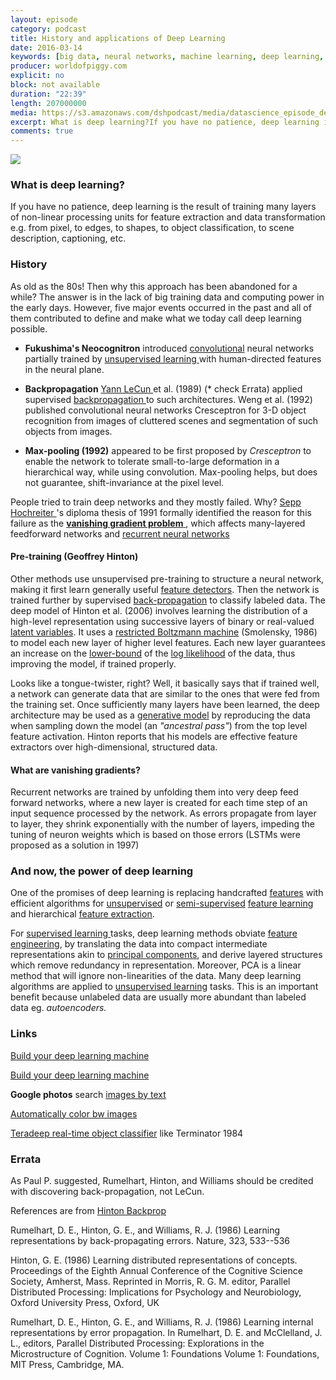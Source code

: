 ```yaml
---
layout: episode
category: podcast
title: History and applications of Deep Learning
date: 2016-03-14
keywords: [big data, neural networks, machine learning, deep learning, AI]
producer: worldofpiggy.com
explicit: no
block: not available
duration: "22:39"
length: 207000000
media: https://s3.amazonaws.com/dshpodcast/media/datascience_episode_deeplearning.mp3
excerpt: What is deep learning?If you have no patience, deep learning is the result of training many layers of non-linear processing units for feature extraction and data transformation e.g. from pixel, to edges, to shapes, to object classification, to scene description, captioning, etc. 
comments: true
---
```



<img src="http://worldofpiggy.com/wp-content/uploads/2016/01/cover.jpg" />


### What is deep learning?

If you have no patience, deep learning is the result of training many layers of non-linear processing units for feature extraction and data transformation e.g. from pixel, to edges, to shapes, to object classification, to scene description, captioning, etc. 

### History

As old as the 80s! Then why this approach has been abandoned for a while? 
The answer is in the lack of big training data and computing power in the early days.
However, five major events occurred in the past and all of them contributed to define and make what we today call deep learning possible.

- **Fukushima's Neocognitron** introduced [convolutional](https://en.wikipedia.org/wiki/Convolution) neural networks partially trained by <a href="https://en.wikipedia.org/wiki/Unsupervised_learning"> unsupervised learning </a> with human-directed features in the neural plane.

- **Backpropagation** <a href="https://en.wikipedia.org/wiki/Yann_LeCun"> Yann LeCun </a> et al. (1989) (* check Errata) applied supervised <a href="https://en.wikipedia.org/wiki/Backpropagation"> backpropagation </a> to such architectures. Weng et al. (1992) published convolutional neural networks Cresceptron for 3-D object recognition from images of cluttered scenes and segmentation of such objects from images.

- **Max-pooling (1992)** appeared to be first proposed by <em>Cresceptron</em> to enable the network to tolerate small-to-large deformation in a hierarchical way, while using convolution. Max-pooling helps, but does not guarantee, shift-invariance at the pixel level. 


People tried to train deep networks and they mostly failed. Why? <a href="https://en.wikipedia.org/wiki/Sepp_Hochreiter"> Sepp Hochreiter </a> 's diploma thesis of 1991 formally identified the reason for this failure as the <a href="https://en.wikipedia.org/wiki/Vanishing_gradient_problem"> **vanishing gradient problem** </a>, which affects many-layered feedforward networks and 
<a href="https://en.wikipedia.org/wiki/Recurrent_neural_network"> recurrent neural networks</a>


#### Pre-training (Geoffrey Hinton) 

Other methods use unsupervised pre-training to structure a neural network, making it first learn generally useful 
[feature detectors](https://en.wikipedia.org/wiki/Feature_detection_(computer_vision)).
Then the network is trained further by supervised [back-propagation](https://en.wikipedia.org/wiki/Back-propagation) to classify labeled data. 
The deep model of Hinton et al. (2006) involves learning the distribution of a high-level representation using successive layers of binary or real-valued 
<a href="https://en.wikipedia.org/wiki/Latent_variable">latent variables</a>. 
It uses a <a href="https://en.wikipedia.org/wiki/Restricted_Boltzmann_machine">restricted Boltzmann machine</a> (Smolensky, 1986) to model each new layer of higher level features. 
Each new layer guarantees an increase on the <a href="https://en.wikipedia.org/wiki/Lower_bound">lower-bound</a> of the <a href="https://en.wikipedia.org/wiki/Log_likelihood">
log likelihood</a> of the data, thus improving the model, if trained properly.

Looks like a tongue-twister, right? Well, it basically says that if trained well, a network can generate data that are similar to the ones that were fed from the training set. 
Once sufficiently many layers have been learned, the deep architecture may be used as a <a href="https://en.wikipedia.org/wiki/Generative_model"> generative model</a> by 
reproducing the data when sampling down the model (an <em>"ancestral pass"</em>) from the top level feature activation. Hinton reports that his models are effective feature 
extractors over high-dimensional, structured data.



#### What are vanishing gradients?
Recurrent networks are trained by unfolding them into very deep feed forward networks, where a new layer is created for each time step of an input sequence processed by the network. 
As errors propagate from layer to layer, they shrink exponentially with the number of layers, impeding the tuning of neuron weights which is based on those errors (LSTMs were 
proposed as a solution in 1997)




### And now, the power of deep learning

One of the promises of deep learning is replacing handcrafted <a href="https://en.wikipedia.org/wiki/Feature_(machine_learning)">features</a> with efficient algorithms for 
<a href="https://en.wikipedia.org/wiki/Unsupervised_learning">unsupervised</a> or <a href="https://en.wikipedia.org/wiki/Semi-supervised_learning">semi-supervised</a> 
<a href="https://en.wikipedia.org/wiki/Feature_learning">feature learning</a> and hierarchical <a href="https://en.wikipedia.org/wiki/Feature_extraction">feature extraction</a>.

For <a href="https://en.wikipedia.org/wiki/Supervised_learning"> supervised learning </a> tasks, deep learning methods obviate 
<a href="https://en.wikipedia.org/wiki/Feature_engineering">feature engineering</a>, by translating the data into compact intermediate representations akin to 
<a href="https://en.wikipedia.org/wiki/Principal_Component_Analysis">principal components</a>, and derive layered structures which remove redundancy in representation. 
Moreover, PCA is a linear method that will ignore non-linearities of the data. Many deep learning algorithms are applied to 
<a href="https://en.wikipedia.org/wiki/Unsupervised_learning">unsupervised learning</a> tasks. 
This is an important benefit because unlabeled data are usually more abundant than labeled data eg. <em>autoencoders.</em>


### Links

[Build your deep learning machine](http://timdettmers.com/2015/03/09/deep-learning-hardware-guide)


[Build your deep learning machine](http://graphific.github.io/posts/building-a-deep-learning-dream-machine) 

**Google photos** search [images by text](http://gizmodo.com/google-photos-hands-on-so-good-im-creeped-out-1707566376)

[Automatically color bw images](http://tinyclouds.org/colorize)

[Teradeep real-time object classifier](https://www.youtube.com/watch?v=_wXHR-lad-Q) like Terminator 1984




### Errata

As Paul P. suggested, Rumelhart, Hinton, and Williams should be credited with discovering back-propagation, not LeCun.

References are from [Hinton Backprop](https://www.cs.toronto.edu/~hinton/backprop.html) 

Rumelhart, D. E., Hinton, G. E., and Williams, R. J. (1986) Learning representations by back-propagating errors. Nature, 323, 533--536


Hinton, G. E. (1986) Learning distributed representations of concepts. Proceedings of the Eighth Annual Conference of the Cognitive Science Society, Amherst, Mass. Reprinted in Morris, R. G. M. editor, Parallel Distributed Processing: Implications for Psychology and Neurobiology, Oxford University Press, Oxford, UK


Rumelhart, D. E., Hinton, G. E., and Williams, R. J. (1986) Learning internal representations by error propagation.
In Rumelhart, D. E. and McClelland, J. L., editors, Parallel Distributed Processing: Explorations in the Microstructure of Cognition. Volume 1: Foundations Volume 1: Foundations, MIT Press, Cambridge, MA.


